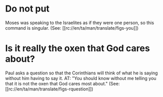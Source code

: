 # Do not put

Moses was speaking to the Israelites as if they were one person, so this command is singular. (See: [[rc://en/ta/man/translate/figs-you]])

# Is it really the oxen that God cares about?

Paul asks a question so that the Corinthians will think of what he is saying without him having to say it. AT: "You should know without me telling you that it is not the oxen that God cares most about." (See: [[rc://en/ta/man/translate/figs-rquestion]])

